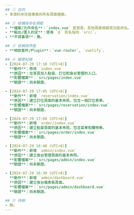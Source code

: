 ```yaml
---
## ① 目的
- 本資料夾存放專案的所有頁面檔案。

## ② 結構與命名規範
- **檔案/元件命名**：`index.vue` 是首頁，其他頁面根據其功能命名。
- **輸出/匯入約定**：使用 `@` 別名指向 `src/`。
- **不得事項**：無。

## ③ 依賴與界面
- **相依套件/Plugin**：`vue-router`, `vuetify`。

## ④ 變更紀錄
- [2024-07-29 17:10 (UTC+8)]
  **動作**：修改 `index.vue`
  **原因**：在首頁加入點餐、訂位和後台管理的入口。
  **影響檔案**：`src/pages/index.vue`
  **驗證**：尚未驗證。

- [2024-07-29 17:05 (UTC+8)]
  **動作**：新增 `reservation/index.vue`
  **原因**：建立訂位頁面的基本佈局，包含一個訂位表單。
  **影響檔案**：`src/pages/reservation/index.vue`
  **驗證**：尚未驗證。

- [2024-07-29 17:00 (UTC+8)]
  **動作**：新增 `order/index.vue`
  **原因**：建立點餐頁面的基本佈局，包含菜單和購物車。
  **影響檔案**：`src/pages/order/index.vue`
  **驗證**：尚未驗證。

- [2024-07-29 16:40 (UTC+8)]
  **動作**：新增 `admin/index.vue`
  **原因**：建立後台管理頁面的基本佈局。
  **影響檔案**：`src/pages/admin/index.vue`
  **驗證**：尚未驗證。

- [2024-07-29 16:30 (UTC+8)]
  **動作**：新增 `admin/dashboard.vue`
  **原因**：建立後台儀表板頁面。
  **影響檔案**：`src/pages/admin/dashboard.vue`
  **驗證**：尚未驗證。

## ⑤ 待辦
- 無。
---
```

